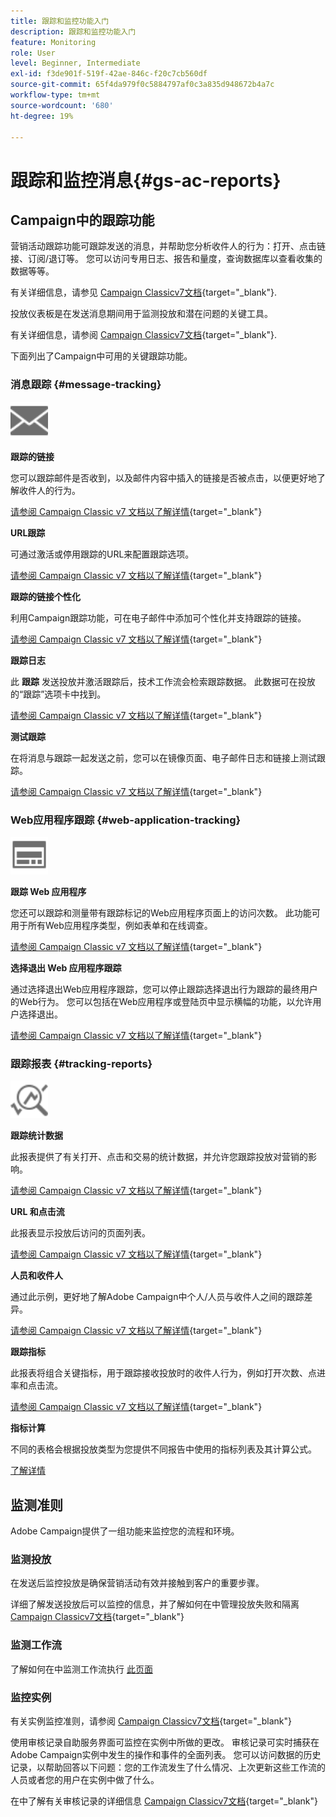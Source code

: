 ```yaml
---
title: 跟踪和监控功能入门
description: 跟踪和监控功能入门
feature: Monitoring
role: User
level: Beginner, Intermediate
exl-id: f3de901f-519f-42ae-846c-f20c7cb560df
source-git-commit: 65f4da979f0c5884797af0c3a835d948672b4a7c
workflow-type: tm+mt
source-wordcount: '680'
ht-degree: 19%

---
```


# 跟踪和监控消息{#gs-ac-reports}

## Campaign中的跟踪功能

营销活动跟踪功能可跟踪发送的消息，并帮助您分析收件人的行为：打开、点击链接、订阅/退订等。 您可以访问专用日志、报告和量度，查询数据库以查看收集的数据等等。

有关详细信息，请参见 [Campaign Classicv7文档](https://experienceleague.adobe.com/docs/campaign-classic/using/getting-started/profile-management/editing-a-profile.html#tracking-tab){target="_blank"}.

投放仪表板是在发送消息期间用于监测投放和潜在问题的关键工具。

有关详细信息，请参阅 [Campaign Classicv7文档](https://experienceleague.adobe.com/docs/campaign-classic/using/sending-messages/monitoring-deliveries/delivery-dashboard.html#sending-messages){target="_blank"}.

下面列出了Campaign中可用的关键跟踪功能。

### 消息跟踪 {#message-tracking}

<img src="assets/do-not-localize/icon-message-tracking.svg" width="60px">

**跟踪的链接**

您可以跟踪邮件是否收到，以及邮件内容中插入的链接是否被点击，以便更好地了解收件人的行为。

[请参阅 Campaign Classic v7 文档以了解详情](https://experienceleague.adobe.com/docs/campaign-classic/using/sending-messages/tracking-messages/how-to-configure-tracked-links.html#sending-messages){target="_blank"}

**URL跟踪**

可通过激活或停用跟踪的URL来配置跟踪选项。

[请参阅 Campaign Classic v7 文档以了解详情](https://experienceleague.adobe.com/docs/campaign-classic/using/sending-messages/tracking-messages/personalizing-url-tracking.html#sending-messages){target="_blank"}


**跟踪的链接个性化**

利用Campaign跟踪功能，可在电子邮件中添加可个性化并支持跟踪的链接。

[请参阅 Campaign Classic v7 文档以了解详情](https://experienceleague.adobe.com/docs/campaign-classic/using/sending-messages/tracking-messages/tracking-personalized-links/tracking-personalized-links.html#sending-messages){target="_blank"}

**跟踪日志**

此 **跟踪** 发送投放并激活跟踪后，技术工作流会检索跟踪数据。 此数据可在投放的“跟踪”选项卡中找到。

[请参阅 Campaign Classic v7 文档以了解详情](https://experienceleague.adobe.com/docs/campaign-classic/using/sending-messages/tracking-messages/accessing-the-tracking-logs.html#sending-messages){target="_blank"}

**测试跟踪**

在将消息与跟踪一起发送之前，您可以在镜像页面、电子邮件日志和链接上测试跟踪。

[请参阅 Campaign Classic v7 文档以了解详情](https://experienceleague.adobe.com/docs/campaign-classic/using/sending-messages/tracking-messages/testing-tracking.html#sending-messages){target="_blank"}

### Web应用程序跟踪 {#web-application-tracking}

<img src="assets/do-not-localize/icon-web-app.svg" width="60px">

**跟踪 Web 应用程序**

您还可以跟踪和测量带有跟踪标记的Web应用程序页面上的访问次数。 此功能可用于所有Web应用程序类型，例如表单和在线调查。

[请参阅 Campaign Classic v7 文档以了解详情](https://experienceleague.adobe.com/docs/campaign-classic/using/designing-content/web-applications/tracking-a-web-application.html#designing-content){target="_blank"}

**选择退出 Web 应用程序跟踪**

通过选择退出Web应用程序跟踪，您可以停止跟踪选择退出行为跟踪的最终用户的Web行为。 您可以包括在Web应用程序或登陆页中显示横幅的功能，以允许用户选择退出。

[请参阅 Campaign Classic v7 文档以了解详情](https://experienceleague.adobe.com/docs/campaign-classic/using/designing-content/web-applications/web-application-tracking-opt-out.html#designing-content){target="_blank"}

### 跟踪报表 {#tracking-reports}

<img src="assets/do-not-localize/icon_monitor.svg" width="60px">

**跟踪统计数据**

此报表提供了有关打开、点击和交易的统计数据，并允许您跟踪投放对营销的影响。

[请参阅 Campaign Classic v7 文档以了解详情](https://experienceleague.adobe.com/docs/campaign-classic/using/sending-messages/tracking-messages/about-message-tracking.html#tracking-reports){target="_blank"}

**URL 和点击流**

此报表显示投放后访问的页面列表。

[请参阅 Campaign Classic v7 文档以了解详情](https://experienceleague.adobe.com/docs/campaign-classic/using/reporting/reports-on-deliveries/delivery-reports.html#urls-and-click-streams){target="_blank"}

**人员和收件人**

通过此示例，更好地了解Adobe Campaign中个人/人员与收件人之间的跟踪差异。

[请参阅 Campaign Classic v7 文档以了解详情](https://experienceleague.adobe.com/docs/campaign-classic/using/reporting/reports-on-deliveries/person-people-recipients.html#reporting){target="_blank"}

**跟踪指标**

此报表将组合关键指标，用于跟踪接收投放时的收件人行为，例如打开次数、点进率和点击流。

[请参阅 Campaign Classic v7 文档以了解详情](https://experienceleague.adobe.com/docs/campaign-classic/using/reporting/reports-on-deliveries/delivery-reports.html#reporting){target="_blank"}

**指标计算**

不同的表格会根据投放类型为您提供不同报告中使用的指标列表及其计算公式。

[了解详情](../reporting/metrics-calculation.md)

## 监测准则

Adobe Campaign提供了一组功能来监控您的流程和环境。

### 监测投放

在发送后监控投放是确保营销活动有效并接触到客户的重要步骤。

详细了解发送投放后可以监控的信息，并了解如何在中管理投放失败和隔离 [Campaign Classicv7文档](https://experienceleague.adobe.com/docs/campaign-classic/using/sending-messages/monitoring-deliveries/about-delivery-monitoring.html?lang=zh-Hans#sending-messages){target="_blank"}

### 监测工作流

了解如何在中监测工作流执行 [此页面](https://experienceleague.adobe.com/docs/campaign/automation/workflows/monitoring-workflows/monitor-workflow-execution.html)

### 监控实例

有关实例监控准则，请参阅 [Campaign Classicv7文档](https://experienceleague.adobe.com/docs/campaign-classic/using/monitoring-campaign-classic/introduction/monitoring-guidelines.html#monitoring-campaign-classic){target="_blank"}

使用审核记录自助服务界面可监控在实例中所做的更改。 审核记录可实时捕获在Adobe Campaign实例中发生的操作和事件的全面列表。 您可以访问数据的历史记录，以帮助回答以下问题：您的工作流发生了什么情况、上次更新这些工作流的人员或者您的用户在实例中做了什么。

在中了解有关审核记录的详细信息  [Campaign Classicv7文档](https://experienceleague.adobe.com/docs/campaign-classic/using/monitoring-campaign-classic/production-procedures/audit-trail.html#accessing-audit-trail){target="_blank"}
